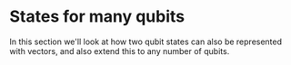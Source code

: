 # States for many qubits

In this section we'll look at how two qubit states can also be represented with vectors, and also extend this to any number of qubits.

